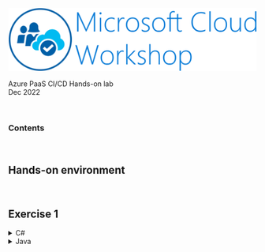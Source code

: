 ![Microsoft Cloud Workshop](images/ms-cloud-workshop.png)

Azure PaaS CI/CD Hands-on lab  
Dec 2022

<br />

### Contents

<br />

## Hands-on environment

<br />

## Exercise 1

<details>
<summary>C#</summary>

```
ここに C# のコードを記述
```
</details>

<details>
<summary>Java</summary>

```
ここに Java のコードを記述
```
</details>
